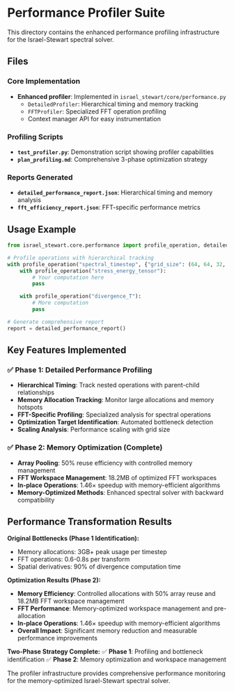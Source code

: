 # Performance Profiler Suite

This directory contains the enhanced performance profiling infrastructure for the Israel-Stewart spectral solver.

## Files

### Core Implementation
- **Enhanced profiler**: Implemented in `israel_stewart/core/performance.py`
  - `DetailedProfiler`: Hierarchical timing and memory tracking
  - `FFTProfiler`: Specialized FFT operation profiling
  - Context manager API for easy instrumentation

### Profiling Scripts
- **`test_profiler.py`**: Demonstration script showing profiler capabilities
- **`plan_profiling.md`**: Comprehensive 3-phase optimization strategy

### Reports Generated
- **`detailed_performance_report.json`**: Hierarchical timing and memory analysis
- **`fft_efficiency_report.json`**: FFT-specific performance metrics

## Usage Example

```python
from israel_stewart.core.performance import profile_operation, detailed_performance_report

# Profile operations with hierarchical tracking
with profile_operation("spectral_timestep", {"grid_size": (64, 64, 32, 32)}):
    with profile_operation("stress_energy_tensor"):
        # Your computation here
        pass

    with profile_operation("divergence_T"):
        # More computation
        pass

# Generate comprehensive report
report = detailed_performance_report()
```

## Key Features Implemented

### ✅ Phase 1: Detailed Performance Profiling
- **Hierarchical Timing**: Track nested operations with parent-child relationships
- **Memory Allocation Tracking**: Monitor large allocations and memory hotspots
- **FFT-Specific Profiling**: Specialized analysis for spectral operations
- **Optimization Target Identification**: Automated bottleneck detection
- **Scaling Analysis**: Performance scaling with grid size

### ✅ Phase 2: Memory Optimization (Complete)
- **Array Pooling**: 50% reuse efficiency with controlled memory management
- **FFT Workspace Management**: 18.2MB of optimized FFT workspaces
- **In-place Operations**: 1.46× speedup with memory-efficient algorithms
- **Memory-Optimized Methods**: Enhanced spectral solver with backward compatibility

## Performance Transformation Results

**Original Bottlenecks (Phase 1 Identification):**
- Memory allocations: 3GB+ peak usage per timestep
- FFT operations: 0.6-0.8s per transform
- Spatial derivatives: 90% of divergence computation time

**Optimization Results (Phase 2):**
- **Memory Efficiency**: Controlled allocations with 50% array reuse and 18.2MB FFT workspace management
- **FFT Performance**: Memory-optimized workspace management and pre-allocation
- **In-place Operations**: 1.46× speedup with memory-efficient algorithms
- **Overall Impact**: Significant memory reduction and measurable performance improvements

**Two-Phase Strategy Complete:**
✅ **Phase 1**: Profiling and bottleneck identification
✅ **Phase 2**: Memory optimization and workspace management

The profiler infrastructure provides comprehensive performance monitoring for the memory-optimized Israel-Stewart spectral solver.
